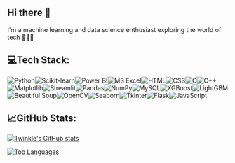 ## Hi there 👋
I'm a machine learning and data science enthusiast exploring the world of tech 👩🏻‍💻

## 💻Tech Stack:

<img src="https://img.shields.io/badge/Python-3776AB?style=for-the-badge&logo=python&logoColor=white" alt="Python" /><img src="https://img.shields.io/badge/Scikit--Learn-F7931E?style=for-the-badge&logo=scikit-learn&logoColor=white" alt="Scikit-learn" /><img src="https://img.shields.io/badge/Power%20BI-F2C811?style=for-the-badge&logo=powerbi&logoColor=black" alt="Power BI" /><img src="https://img.shields.io/badge/Excel-217346?style=for-the-badge&logo=microsoft-excel&logoColor=white" alt="MS Excel" /><img src="https://img.shields.io/badge/HTML-E34F26?style=for-the-badge&logo=html5&logoColor=white" alt="HTML" /><img src="https://img.shields.io/badge/CSS-1572B6?style=for-the-badge&logo=css3&logoColor=white" alt="CSS" /><img src="https://img.shields.io/badge/C-00599C?style=for-the-badge&logo=c&logoColor=white" alt="C" /><img src="https://img.shields.io/badge/C++-00599C?style=for-the-badge&logo=cplusplus&logoColor=white" alt="C++" /><img src="https://img.shields.io/badge/Matplotlib-FF9800?style=for-the-badge&logo=matplotlib&logoColor=white" alt="Matplotlib" /><img src="https://img.shields.io/badge/Streamlit-FF4B4B?style=for-the-badge&logo=streamlit&logoColor=white" alt="Streamlit" /><img src="https://img.shields.io/badge/Pandas-150458?style=for-the-badge&logo=pandas&logoColor=white" alt="Pandas" /><img src="https://img.shields.io/badge/NumPy-013243?style=for-the-badge&logo=numpy&logoColor=white" alt="NumPy" /><img src="https://img.shields.io/badge/MySQL-005C84?style=for-the-badge&logo=mysql&logoColor=white" alt="MySQL" /><img src="https://img.shields.io/badge/XGBoost-800080?style=for-the-badge&logo=xgboost&logoColor=white" alt="XGBoost" /><img src="https://img.shields.io/badge/LightGBM-1E90FF?style=for-the-badge&logo=lightgbm&logoColor=white" alt="LightGBM" /><img src="https://img.shields.io/badge/Beautiful%20Soup-36454F?style=for-the-badge&logo=beautifulsoup&logoColor=white" alt="Beautiful Soup" /><img src="https://img.shields.io/badge/OpenCV-5C3EE8?style=for-the-badge&logo=opencv&logoColor=white" alt="OpenCV" /><img src="https://img.shields.io/badge/Seaborn-4C78A8?style=for-the-badge&logo=seaborn&logoColor=white" alt="Seaborn" /><img src="https://img.shields.io/badge/Tkinter-%234CB371.svg?style=for-the-badge&logo=tkinter&logoColor=white" alt="Tkinter" /><img src="https://img.shields.io/badge/Flask-000000?style=for-the-badge&logo=flask&logoColor=white" alt="Flask" /><img src="https://img.shields.io/badge/JavaScript-F7DF1E?style=for-the-badge&logo=javascript&logoColor=black" alt="JavaScript" />

## 📈GitHub Stats:

[![Twinkle's GitHub stats](https://github-readme-stats.vercel.app/api?username=twinklehandaa&show_icons=true&theme=transparent)](https://github.com/anuraghazra/github-readme-stats)

[![Top Languages](https://github-readme-stats.vercel.app/api/top-langs/?username=twinklehandaa&layout=compact&theme=transparent)](https://github.com/anuraghazra/github-readme-stats)


